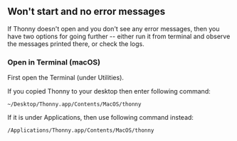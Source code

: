 ## Won't start and no error messages ##

If Thonny doesn't open and you don't see any error messages, then you have two options for going further -- either run it from terminal and observe the messages printed there, or check the logs.

### Open in Terminal (macOS) ###

First open the Terminal (under Utilities).

If you copied Thonny to your desktop then enter following command:

```
~/Desktop/Thonny.app/Contents/MacOS/thonny
```
If it is under Applications, then use following command instead:

```
/Applications/Thonny.app/Contents/MacOS/thonny
```